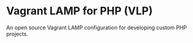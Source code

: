 # Vagrant LAMP for PHP (VLP)
An open source Vagrant LAMP configuration for developing custom PHP projects.
